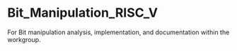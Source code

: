 # Bit_Manipulation_RISC_V
For Bit manipulation analysis, implementation, and documentation within the workgroup.
